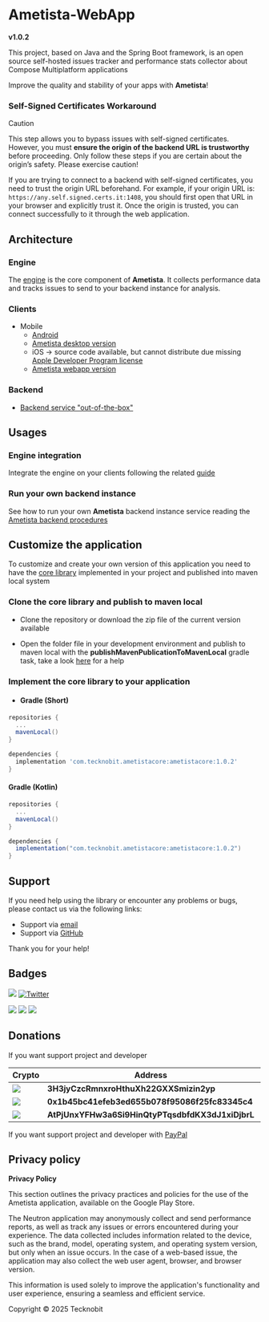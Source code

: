 # Ametista-WebApp

**v1.0.2**

This project, based on Java and the Spring Boot framework, is an open source self-hosted issues tracker and performance
stats collector about Compose Multiplatform applications

Improve the quality and stability of your apps with **Ametista**!

### Self-Signed Certificates Workaround

> [!CAUTION]  
> This step allows you to bypass issues with self-signed certificates. However, you must **ensure the origin of the backend URL is trustworthy** before proceeding. Only follow these steps if you are certain about the origin’s safety. Please exercise caution!  

If you are trying to connect to a backend with self-signed certificates, you need to trust the origin URL beforehand. For example, if your origin URL is: `https://any.self.signed.certs.it:1408`, you should first open that URL in your browser and explicitly trust it. Once the origin is trusted, you can connect successfully to it through the web application.  

## Architecture

### Engine

The [engine](https://github.com/N7ghtm4r3/Ametista-Engine#readme) is the core component of **Ametista**. It collects
performance data and tracks issues to send to your backend instance for analysis.

### Clients

- Mobile
  - [Android](https://play.google.com/store/apps/details?id=com.tecknobit.ametista)
  - [Ametista desktop version](https://github.com/N7ghtm4r3/Ametista-Clients/releases/tag/1.0.2)
  - iOS -> source code available, but cannot distribute due
    missing [Apple Developer Program license](https://developer.apple.com/programs/)
  - [Ametista webapp version](https://github.com/N7ghtm4r3/Ametista-WebApp)

### Backend

- [Backend service "out-of-the-box"](https://github.com/N7ghtm4r3/Ametista/releases/tag/1.0.2)

## Usages

### Engine integration

Integrate the engine on your clients following the
related [guide](https://github.com/N7ghtm4r3/Ametista-Engine#readme)

### Run your own backend instance

See how to run your own **Ametista** backend instance service reading
the <a href="https://github.com/N7ghtm4r3/Ametista#readme">Ametista backend procedures</a>

## Customize the application

To customize and create your own version of this application you need to have
the <a href="https://github.com/N7ghtm4r3/Ametista/tree/main/core">
core library</a> implemented in your project and published into maven local system

### Clone the core library and publish to maven local

- Clone the repository or download the zip file of the current version available

- Open the folder file in your development environment and publish to maven local with the
  **publishMavenPublicationToMavenLocal** gradle task, take a
  look <a href="https://docs.gradle.org/current/userguide/publishing_maven.html">here</a>
  for a help

### Implement the core library to your application

- #### Gradle (Short)

```gradle
repositories {
  ...
  mavenLocal()
}

dependencies {
  implementation 'com.tecknobit.ametistacore:ametistacore:1.0.2'
}
```

#### Gradle (Kotlin)

```gradle
repositories {
  ...
  mavenLocal()
}

dependencies {
  implementation("com.tecknobit.ametistacore:ametistacore:1.0.2")
}
```

## Support

If you need help using the library or encounter any problems or bugs, please contact us via the
following links:

- Support via [email](mailto:infotecknobitcompany@gmail.com)
- Support via [GitHub](https://github.com/N7ghtm4r3/Refy-WebApp/issues/new)

Thank you for your help!

## Badges

[![](https://img.shields.io/badge/Google_Play-414141?style=for-the-badge&logo=google-play&logoColor=white)](https://play.google.com/store/apps/developer?id=Tecknobit)
[![Twitter](https://img.shields.io/badge/Twitter-1DA1F2?style=for-the-badge&logo=twitter&logoColor=white)](https://twitter.com/tecknobit)

[![](https://img.shields.io/badge/Java-ED8B00?style=for-the-badge&logo=java&logoColor=white)](https://www.oracle.com/java/)
[![](https://img.shields.io/badge/Kotlin-0095D5?&style=for-the-badge&logo=kotlin&logoColor=white)](https://kotlinlang.org/)
[![](https://img.shields.io/badge/Android-3DDC84?style=for-the-badge&logo=android&logoColor=white)](https://play.google.com/store/apps/details?id=com.tecknobit.ametista)

## Donations

If you want support project and developer

| Crypto                                                                                              | Address                                          | Network  |
|-----------------------------------------------------------------------------------------------------|--------------------------------------------------|----------|
| ![](https://img.shields.io/badge/Bitcoin-000000?style=for-the-badge&logo=bitcoin&logoColor=white)   | **3H3jyCzcRmnxroHthuXh22GXXSmizin2yp**           | Bitcoin  |
| ![](https://img.shields.io/badge/Ethereum-3C3C3D?style=for-the-badge&logo=Ethereum&logoColor=white) | **0x1b45bc41efeb3ed655b078f95086f25fc83345c4**   | Ethereum |
| ![](https://img.shields.io/badge/Solana-000?style=for-the-badge&logo=Solana&logoColor=9945FF)       | **AtPjUnxYFHw3a6Si9HinQtyPTqsdbfdKX3dJ1xiDjbrL** | Solana   |

If you want support project and developer
with [PayPal](https://www.paypal.com/donate/?hosted_button_id=5QMN5UQH7LDT4)

## Privacy policy

**Privacy Policy**

This section outlines the privacy practices and policies for the use of the Ametista application,
available on
the Google Play Store.

The Neutron application may anonymously collect and send performance reports, as well as track any
issues or errors encountered during your experience. The data collected includes information related
to the device, such
as the brand, model, operating system, and operating system version, but only when an issue occurs.
In the case of a
web-based issue, the application may also collect the web user agent, browser, and browser version.

This information is used solely to improve the application's functionality and user experience,
ensuring a seamless and
efficient service.

Copyright © 2025 Tecknobit
